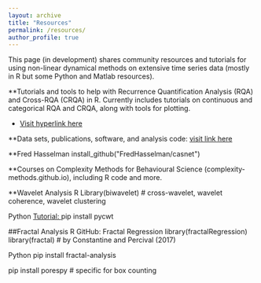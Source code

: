```yaml
---
layout: archive
title: "Resources"
permalink: /resources/
author_profile: true
---
```


This page (in development) shares community resources and tutorials for using non-linear dynamical methods on extensive time series data (mostly in R but some Python and Matlab resources).

**Tutorials and tools to help with Recurrence Quantification Analysis (RQA) and Cross-RQA (CRQA) in R. Currently includes tutorials on continuous and categorical RQA and CRQA, along with tools for plotting.
  * [Visit hyperlink here](https://github.com/a-paxton/crqa-tools)

**Data sets, publications, software, and analysis code: [visit link here](https://physionet.org/)

**Fred Hasselman 
install_github("FredHasselman/casnet")

**Courses on Complexity Methods for Behavioural Science (complexity-methods.github.io), including R code and more.

**Wavelet Analysis
R
Library(biwavelet) # cross-wavelet, wavelet coherence, wavelet clustering

Python
[Tutorial: ](https://github.com/regeirk/pycwt)
pip install pycwt


##Fractal Analysis
R
GitHub: Fractal Regression
library(fractalRegression)
library(fractal) # by Constantine and Percival (2017)

Python
pip install fractal-analysis

pip install porespy # specific for box counting











